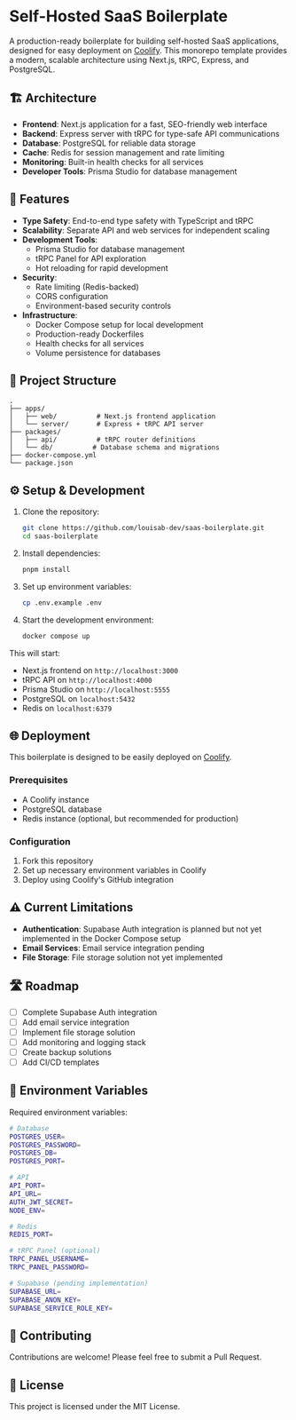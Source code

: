 # Self-Hosted SaaS Boilerplate

A production-ready boilerplate for building self-hosted SaaS applications,
designed for easy deployment on [Coolify](https://coolify.io/). This monorepo
template provides a modern, scalable architecture using Next.js, tRPC, Express,
and PostgreSQL.

## 🏗 Architecture

- **Frontend**: Next.js application for a fast, SEO-friendly web interface
- **Backend**: Express server with tRPC for type-safe API communications
- **Database**: PostgreSQL for reliable data storage
- **Cache**: Redis for session management and rate limiting
- **Monitoring**: Built-in health checks for all services
- **Developer Tools**: Prisma Studio for database management

## 🚀 Features

- **Type Safety**: End-to-end type safety with TypeScript and tRPC
- **Scalability**: Separate API and web services for independent scaling
- **Development Tools**:
  - Prisma Studio for database management
  - tRPC Panel for API exploration
  - Hot reloading for rapid development
- **Security**:
  - Rate limiting (Redis-backed)
  - CORS configuration
  - Environment-based security controls
- **Infrastructure**:
  - Docker Compose setup for local development
  - Production-ready Dockerfiles
  - Health checks for all services
  - Volume persistence for databases

## 📁 Project Structure

```
.
├── apps/
│   ├── web/          # Next.js frontend application
│   └── server/       # Express + tRPC API server
├── packages/
│   ├── api/          # tRPC router definitions
│   └── db/          # Database schema and migrations
├── docker-compose.yml
└── package.json
```

## ⚙️ Setup & Development

1. Clone the repository:

   ```bash
   git clone https://github.com/louisab-dev/saas-boilerplate.git
   cd saas-boilerplate
   ```

2. Install dependencies:

   ```bash
   pnpm install
   ```

3. Set up environment variables:

   ```bash
   cp .env.example .env
   ```

4. Start the development environment:
   ```bash
   docker compose up
   ```

This will start:

- Next.js frontend on `http://localhost:3000`
- tRPC API on `http://localhost:4000`
- Prisma Studio on `http://localhost:5555`
- PostgreSQL on `localhost:5432`
- Redis on `localhost:6379`

## 🌐 Deployment

This boilerplate is designed to be easily deployed on
[Coolify](https://coolify.io/).

### Prerequisites

- A Coolify instance
- PostgreSQL database
- Redis instance (optional, but recommended for production)

### Configuration

1. Fork this repository
2. Set up necessary environment variables in Coolify
3. Deploy using Coolify's GitHub integration

## ⚠️ Current Limitations

- **Authentication**: Supabase Auth integration is planned but not yet
  implemented in the Docker Compose setup
- **Email Services**: Email service integration pending
- **File Storage**: File storage solution not yet implemented

## 🛣️ Roadmap

- [ ] Complete Supabase Auth integration
- [ ] Add email service integration
- [ ] Implement file storage solution
- [ ] Add monitoring and logging stack
- [ ] Create backup solutions
- [ ] Add CI/CD templates

## 📝 Environment Variables

Required environment variables:

```bash
# Database
POSTGRES_USER=
POSTGRES_PASSWORD=
POSTGRES_DB=
POSTGRES_PORT=

# API
API_PORT=
API_URL=
AUTH_JWT_SECRET=
NODE_ENV=

# Redis
REDIS_PORT=

# tRPC Panel (optional)
TRPC_PANEL_USERNAME=
TRPC_PANEL_PASSWORD=

# Supabase (pending implementation)
SUPABASE_URL=
SUPABASE_ANON_KEY=
SUPABASE_SERVICE_ROLE_KEY=
```

## 🤝 Contributing

Contributions are welcome! Please feel free to submit a Pull Request.

## 📜 License

This project is licensed under the MIT License.
